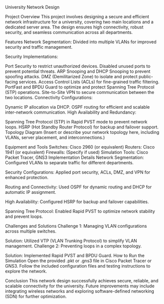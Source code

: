 University Network Design


Project Overview
This project involves designing a secure and efficient network infrastructure for a university, covering two main locations and a dedicated server area. The design ensures high connectivity, robust security, and seamless communication across all departments.

Features
Network Segmentation:
Divided into multiple VLANs for improved security and traffic management.

Security Implementations:

Port Security to restrict unauthorized devices.
Disabled unused ports to prevent potential threats.
ARP Snooping and DHCP Snooping to prevent spoofing attacks.
DMZ (Demilitarized Zone) to isolate and protect public-facing services.
Access Control Lists (ACLs) for fine-grained traffic filtering.
PortFast and BPDU Guard to optimize and protect Spanning Tree Protocol (STP) operations.
Site-to-Site VPN to secure communication between the two locations.
Connectivity Configurations:

Dynamic IP allocation via DHCP.
OSPF routing for efficient and scalable inter-network communication.
High Availability and Redundancy:

Spanning Tree Protocol (STP) in Rapid PVST mode to prevent network loops.
HSRP (Hot Standby Router Protocol) for backup and failover support.
Topology Diagram
(Insert or describe your network topology here, including VLANs, server placement, and interconnections.)

Equipment and Tools
Switches: Cisco 2960 (or equivalent)
Routers: Cisco 1941 (or equivalent)
Firewalls: (Specify if used)
Simulation Tools: Cisco Packet Tracer, GNS3
Implementation Details
Network Segmentation:
Configured VLANs to separate traffic for different departments.

Security Configurations:
Applied port security, ACLs, DMZ, and VPN for enhanced protection.

Routing and Connectivity:
Used OSPF for dynamic routing and DHCP for automatic IP assignment.

High Availability:
Configured HSRP for backup and failover capabilities.

Spanning Tree Protocol:
Enabled Rapid PVST to optimize network stability and prevent loops.

Challenges and Solutions
Challenge 1: Managing VLAN configurations across multiple switches.

Solution: Utilized VTP (VLAN Trunking Protocol) to simplify VLAN management.
Challenge 2: Preventing loops in a complex topology.

Solution: Implemented Rapid PVST and BPDU Guard.
How to Run the Simulation
Open the provided .pkt or .gns3 file in Cisco Packet Tracer or GNS3.
Follow the included configuration files and testing instructions to explore the network.

Conclusion
This network design successfully achieves secure, reliable, and scalable connectivity for the university. Future improvements may include integrating wireless networks and exploring software-defined networking (SDN) for further optimization.

